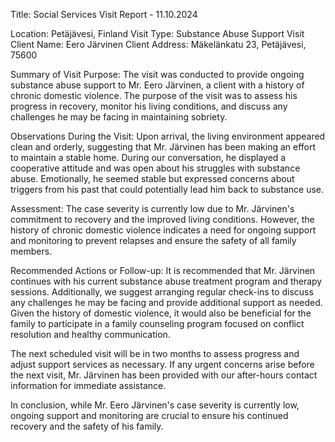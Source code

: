  Title: Social Services Visit Report - 11.10.2024

Location: Petäjävesi, Finland
Visit Type: Substance Abuse Support Visit
Client Name: Eero Järvinen
Client Address: Mäkelänkatu 23, Petäjävesi, 75600

Summary of Visit Purpose:
The visit was conducted to provide ongoing substance abuse support to Mr. Eero Järvinen, a client with a history of chronic domestic violence. The purpose of the visit was to assess his progress in recovery, monitor his living conditions, and discuss any challenges he may be facing in maintaining sobriety.

Observations During the Visit:
Upon arrival, the living environment appeared clean and orderly, suggesting that Mr. Järvinen has been making an effort to maintain a stable home. During our conversation, he displayed a cooperative attitude and was open about his struggles with substance abuse. Emotionally, he seemed stable but expressed concerns about triggers from his past that could potentially lead him back to substance use.

Assessment:
The case severity is currently low due to Mr. Järvinen's commitment to recovery and the improved living conditions. However, the history of chronic domestic violence indicates a need for ongoing support and monitoring to prevent relapses and ensure the safety of all family members.

Recommended Actions or Follow-up:
It is recommended that Mr. Järvinen continues with his current substance abuse treatment program and therapy sessions. Additionally, we suggest arranging regular check-ins to discuss any challenges he may be facing and provide additional support as needed. Given the history of domestic violence, it would also be beneficial for the family to participate in a family counseling program focused on conflict resolution and healthy communication.

The next scheduled visit will be in two months to assess progress and adjust support services as necessary. If any urgent concerns arise before the next visit, Mr. Järvinen has been provided with our after-hours contact information for immediate assistance.

In conclusion, while Mr. Eero Järvinen's case severity is currently low, ongoing support and monitoring are crucial to ensure his continued recovery and the safety of his family.